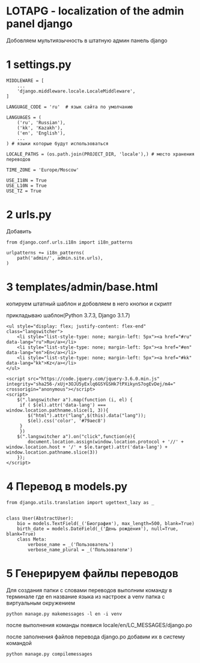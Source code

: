 # LOTAPG - localization of the admin panel django

Добовляем мультиязычность в штатную админ панель django

# 1 settings.py

    MIDDLEWARE = [
        ...
        'django.middleware.locale.LocaleMiddleware',
    ]

    LANGUAGE_CODE = 'ru'  # язык сайта по умолчанию

    LANGUAGES = (
        ('ru', 'Russian'),
        ('kk', 'Kazakh'),
        ('en', 'English'),
        ...
    ) # языки которые будут использоваться

    LOCALE_PATHS = (os.path.join(PROJECT_DIR, 'locale'),) # место хранения переводов

    TIME_ZONE = 'Europe/Moscow'

    USE_I18N = True
    USE_L10N = True
    USE_TZ = True


# 2 urls.py

Добавить 

    from django.conf.urls.i18n import i18n_patterns

    urlpatterns += i18n_patterns(
        path('admin/', admin.site.urls),
    )


# 3 templates/admin/base.html

копируем штатный шаблон и добовляем в него кнопки и скрипт

прикладываю шаблон(Python 3.7.3, Django 3.1.7)

    <ul style="display: flex; justify-content: flex-end" class="langswitcher">
        <li style="list-style-type: none; margin-left: 5px"><a href="#ru" data-lang="ru">Ru</a></li>
        <li style="list-style-type: none; margin-left: 5px"><a href="#en" data-lang="en">En</a></li>
        <li style="list-style-type: none; margin-left: 5px"><a href="#kk" data-lang="kk">Kz</a></li>
    </ul>
    
    <script src="https://code.jquery.com/jquery-3.6.0.min.js" integrity="sha256-/xUj+3OJU5yExlq6GSYGSHk7tPXikynS7ogEvDej/m4=" crossorigin="anonymous"></script>
    <script>
        $(".langswitcher a").map(function (i, el) {
         if ( $(el).attr('data-lang') === window.location.pathname.slice(1, 3)){
            $("html").attr("lang",$(this).data("lang"));
            $(el).css('color', '#79aec8')
         }
         })
        $(".langswitcher a").on("click",function(e){
            document.location.assign(window.location.protocol + '//' + window.location.host + '/' + $(e.target).attr('data-lang') + window.location.pathname.slice(3))
        });
    </script>


# 4 Перевод в models.py

    from django.utils.translation import ugettext_lazy as _


    class User(AbstractUser):
        bio = models.TextField(_('Биография'), max_length=500, blank=True)
        birth_date = models.DateField(_('День рождения'), null=True, blank=True)
        class Meta:
            verbose_name = _('Пользователь')
            verbose_name_plural = _('Пользователи')


# 5 Генерируем файлы переводов

Для создания папки с словами переводов выполним команду в терминале 
где en название языка из настроек а venv папка с виртуальным окружением

    python manage.py makemessages -l en -i venv

после выполнения команды появися locale/en/LC_MESSAGES/django.po

после заполнения файлов перевода django.po добавим их в систему командой

    python manage.py compilemessages



